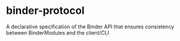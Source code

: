 # binder-protocol
A declarative specification of the Binder API that ensures consistency between BinderModules and the client/CLI 
